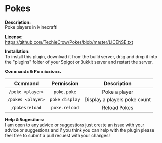 # Pokes
**Description:**
<br>
Poke players in Minecraft!

**License:**
<br>
https://github.com/TechieCrow/Pokes/blob/master/LICENSE.txt

**Installation:**
<br>
To install this plugin, download it from the build server, drag and drop it into the "plugins" folder of your Spigot or Bukkit server and restart the server.

**Commands & Permissions:**

| Command | Permission | Description |
| :-------: | :----: | :---: |
| `/poke <player>` | `poke.poke` | Poke a player |
| `/pokes <player>` | `poke.display` | Display a players poke count |
| `/pokesreload` | `poke.reload` | Reload Pokes |

**Help & Sugestions:**
<br>
I am open to any advice or suggestions just create an issue with your advice or suggestions and if you think you can help with the plugin please feel free to submit a pull request with your changes!
